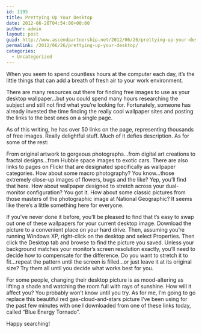 ```yaml
---
id: 1195
title: Prettying Up Your Desktop
date: 2012-06-26T04:54:00+00:00
author: admin
layout: post
guid: http://www.ascendpartnership.net/2012/06/26/prettying-up-your-desktop/
permalink: /2012/06/26/prettying-up-your-desktop/
categories:
  - Uncategorized
---
```

When you seem to spend countless hours at the computer each day, it&#8217;s the little things that can add a breath of fresh air to your work environment.

There are many resources out there for finding free images to use as your desktop wallpaper&#8230;but you could spend many hours researching the subject and still not find what you&#8217;re looking for. Fortunately, someone has already invested the time finding the really cool wallpaper sites and posting the links to the best ones on a single page.

As of this writing, he has over 50 links on the page, representing thousands of free images. Really delightful stuff. Much of it defies description. As for some of the rest:

From original artwork to gorgeous photographs&#8230;from digital art creations to fractal designs&#8230;from Hubble space images to exotic cars. There are also links to pages on Flickr that are designated specifically as wallpaper categories. How about some macro photography? You know&#8230;those extremely close-up images of flowers, bugs and the like? Yep, you&#8217;ll find that here. How about wallpaper designed to stretch across your dual-monitor configuration? You got it. How about some classic pictures from those masters of the photographic image at National Geographic? It seems like there&#8217;s a little something here for everyone.

If you&#8217;ve never done it before, you&#8217;ll be pleased to find that t&#8217;s easy to swap out one of these wallpapers for your current desktop image. Download the picture to a convenient place on your hard drive. Then, assuming you&#8217;re running Windows XP, right-click on the desktop and select Properties. Then click the Desktop tab and browse to find the picture you saved. Unless your background matches your monitor&#8217;s screen resolution exactly, you&#8217;ll need to decide how to compensate for the difference. Do you want to stretch it to fit&#8230;repeat the pattern until the screen is filled&#8230;or just leave it at its original size? Try them all until you decide what works best for you.

For some people, changing their desktop picture is as mood-altering as lifting a shade and watching the room full with rays of sunshine. How will it affect you? You probably won&#8217;t know until you try. As for me, I&#8217;m going to go replace this beautiful red gas-cloud-and-stars picture I&#8217;ve been using for the past few minutes with one I downloaded from one of these links today, called “Blue Energy Tornado”.

Happy searching!